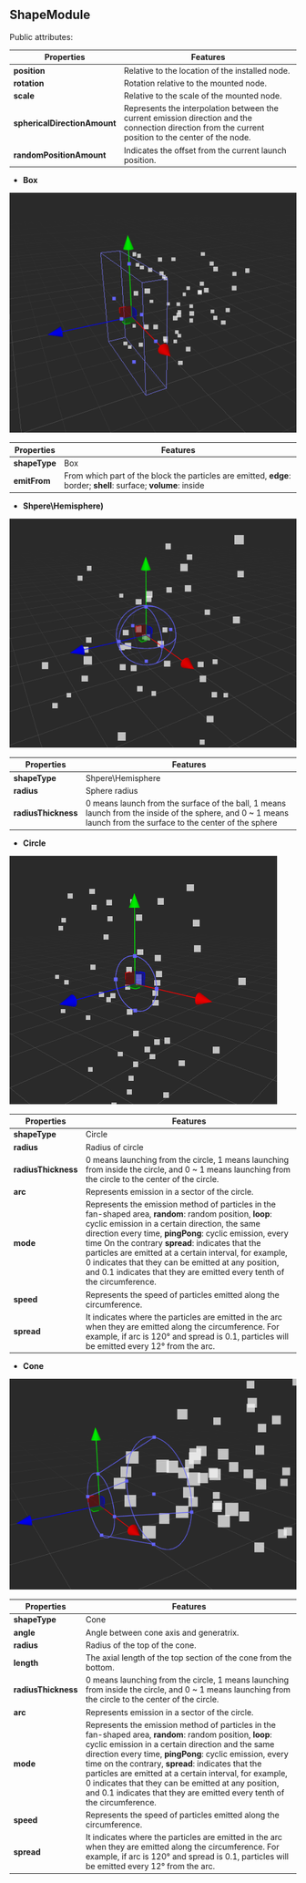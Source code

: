 ## ShapeModule
Public attributes:

Properties | Features
---|---
**position** | Relative to the location of the installed node.
**rotation** | Rotation relative to the mounted node.
**scale** | Relative to the scale of the mounted node.
**sphericalDirectionAmount** | Represents the interpolation between the current emission direction and the connection direction from the current position to the center of the node.
**randomPositionAmount** | Indicates the offset from the current launch position.

- **Box**  

![](particle-system/box_emitter.png)

Properties | Features
---|---
**shapeType** | Box
**emitFrom** | From which part of the block the particles are emitted, **edge**: border; **shell**: surface; **volume**: inside

- **Shpere\Hemisphere)**

![](particle-system/sphere_emitter.png)

Properties | Features
---|---
**shapeType** | Shpere\Hemisphere
**radius** | Sphere radius
**radiusThickness** | 0 means launch from the surface of the ball, 1 means launch from the inside of the sphere, and 0 ~ 1 means launch from the surface to the center of the sphere

- **Circle**

![](particle-system/circle_emitter.png)

Properties | Features
---|---
**shapeType** | Circle
**radius** | Radius of circle
**radiusThickness** | 0 means launching from the circle, 1 means launching from inside the circle, and 0 ~ 1 means launching from the circle to the center of the circle.
**arc** | Represents emission in a sector of the circle.
**mode** | Represents the emission method of particles in the fan-shaped area, **random**: random position, **loop**: cyclic emission in a certain direction, the same direction every time, **pingPong**: cyclic emission, every time On the contrary **spread**: indicates that the particles are emitted at a certain interval, for example, 0 indicates that they can be emitted at any position, and 0.1 indicates that they are emitted every tenth of the circumference.
**speed** | Represents the speed of particles emitted along the circumference.
**spread** | It indicates where the particles are emitted in the arc when they are emitted along the circumference. For example, if arc is 120° and spread is 0.1, particles will be emitted every 12° from the arc.

- **Cone**

![](particle-system/cone_emitter.png)

Properties | Features
---|---
**shapeType** | Cone
**angle** | Angle between cone axis and generatrix.
**radius** | Radius of the top of the cone.
**length** | The axial length of the top section of the cone from the bottom.
**radiusThickness** | 0 means launching from the circle, 1 means launching from inside the circle, and 0 ~ 1 means launching from the circle to the center of the circle.
**arc** | Represents emission in a sector of the circle.
**mode** | Represents the emission method of particles in the fan-shaped area, **random**: random position, **loop**: cyclic emission in a certain direction and the same direction every time, **pingPong**: cyclic emission, every time on the contrary, **spread**: indicates that the particles are emitted at a certain interval, for example, 0 indicates that they can be emitted at any position, and 0.1 indicates that they are emitted every tenth of the circumference.
**speed** | Represents the speed of particles emitted along the circumference. 
**spread** | It indicates where the particles are emitted in the arc when they are emitted along the circumference. For example, if arc is 120° and spread is 0.1, particles will be emitted every 12° from the arc.